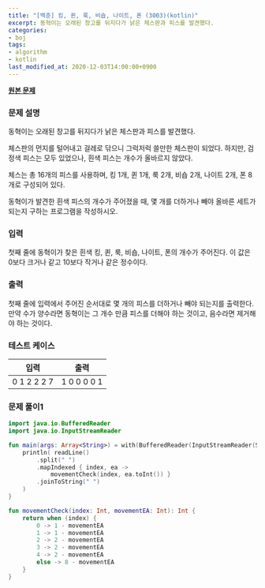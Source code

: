 ```yaml
---
title: "[백준] 킹, 퀸, 룩, 비숍, 나이트, 폰 (3003)(kotlin)"
excerpt: 동혁이는 오래된 창고를 뒤지다가 낡은 체스판과 피스를 발견했다.
categories:
- boj
tags:
- algorithm
- kotlin
last_modified_at: 2020-12-03T14:00:00+0900
---
```



**[원본 문제](https://www.acmicpc.net/problem/3003)**

### 문제 설명

동혁이는 오래된 창고를 뒤지다가 낡은 체스판과 피스를 발견했다.

체스판의 먼지를 털어내고 걸레로 닦으니 그럭저럭 쓸만한 체스판이 되었다. 하지만, 검정색 피스는 모두 있었으나, 흰색 피스는 개수가 올바르지 않았다.

체스는 총 16개의 피스를 사용하며, 킹 1개, 퀸 1개, 룩 2개, 비숍 2개, 나이트 2개, 폰 8개로 구성되어 있다.

동혁이가 발견한 흰색 피스의 개수가 주어졌을 때, 몇 개를 더하거나 빼야 올바른 세트가 되는지 구하는 프로그램을 작성하시오.

### 입력

첫째 줄에 동혁이가 찾은 흰색 킹, 퀸, 룩, 비숍, 나이트, 폰의 개수가 주어진다. 이 값은 0보다 크거나 같고 10보다 작거나 같은 정수이다.

### 출력

첫째 줄에 입력에서 주어진 순서대로 몇 개의 피스를 더하거나 빼야 되는지를 출력한다. 만약 수가 양수라면 동혁이는 그 개수 만큼 피스를 더해야 하는 것이고, 음수라면 제거해야 하는 것이다.

### 테스트 케이스

|입력|출력|
|-----|-----|
|0 1 2 2 2 7|1 0 0 0 0 1|

### 문제 풀이1 
```kotlin
import java.io.BufferedReader
import java.io.InputStreamReader

fun main(args: Array<String>) = with(BufferedReader(InputStreamReader(System.`in`))) {
    println( readLine()
        .split(" ")
        .mapIndexed { index, ea ->
            movementCheck(index, ea.toInt()) }
        .joinToString(" ")
    )
}

fun movementCheck(index: Int, movementEA: Int): Int {
    return when (index) {
        0 -> 1 - movementEA
        1 -> 1 - movementEA
        2 -> 2 - movementEA
        3 -> 2 - movementEA
        4 -> 2 - movementEA
        else -> 8 - movementEA
    }
}
```
